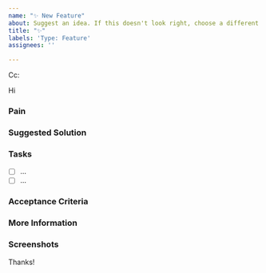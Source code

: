 ```yaml
---
name: "✨ New Feature"
about: Suggest an idea. If this doesn't look right, choose a different type.  @huyuxin0429
title: "✨"
labels: 'Type: Feature'
assignees: ''

---
```


<!-- These comments automatically delete -->
<!-- **Tip:** Delete parts that are not relevant -->
<!-- Next to Cc:, @ mention users who should be in the loop -->
Cc:
<!-- add intended user next to **Hi** -->
Hi 
  
### Pain
<!-- Explain the pain you are experiencing -->

### Suggested Solution
<!-- Describe the solution you'd like -->

### Tasks
<!--Add GitHub tasks-->
- [ ] ...
- [ ] ...

### Acceptance Criteria
<!-- Acceptance Criteria helps to answer the question "How will I know when I'm done with this story?". It defines the  requirements that must be met for the story to be completed. See https://www.ssw.com.au/rules/acceptance-criteria -->

### More Information
<!-- Add any other context here. -->

### Screenshots
<!-- If applicable, add screenshots to help explain your problem. -->

Thanks!
